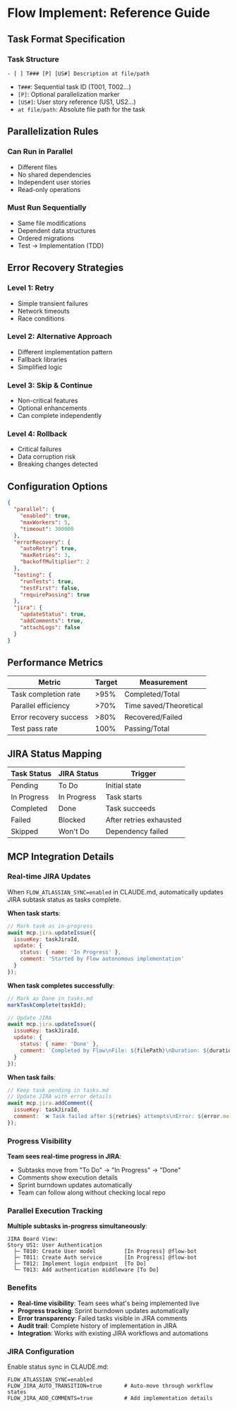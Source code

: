 # Flow Implement: Reference Guide

## Task Format Specification

### Task Structure
```
- [ ] T### [P] [US#] Description at file/path
```

- `T###`: Sequential task ID (T001, T002...)
- `[P]`: Optional parallelization marker
- `[US#]`: User story reference (US1, US2...)
- `at file/path`: Absolute file path for the task

## Parallelization Rules

### Can Run in Parallel
- Different files
- No shared dependencies
- Independent user stories
- Read-only operations

### Must Run Sequentially
- Same file modifications
- Dependent data structures
- Ordered migrations
- Test → Implementation (TDD)

## Error Recovery Strategies

### Level 1: Retry
- Simple transient failures
- Network timeouts
- Race conditions

### Level 2: Alternative Approach
- Different implementation pattern
- Fallback libraries
- Simplified logic

### Level 3: Skip & Continue
- Non-critical features
- Optional enhancements
- Can complete independently

### Level 4: Rollback
- Critical failures
- Data corruption risk
- Breaking changes detected

## Configuration Options

```json
{
  "parallel": {
    "enabled": true,
    "maxWorkers": 5,
    "timeout": 300000
  },
  "errorRecovery": {
    "autoRetry": true,
    "maxRetries": 3,
    "backoffMultiplier": 2
  },
  "testing": {
    "runTests": true,
    "testFirst": false,
    "requirePassing": true
  },
  "jira": {
    "updateStatus": true,
    "addComments": true,
    "attachLogs": false
  }
}
```

## Performance Metrics

| Metric | Target | Measurement |
|--------|---------|------------|
| Task completion rate | >95% | Completed/Total |
| Parallel efficiency | >70% | Time saved/Theoretical |
| Error recovery success | >80% | Recovered/Failed |
| Test pass rate | 100% | Passing/Total |

## JIRA Status Mapping

| Task Status | JIRA Status | Trigger |
|-------------|-------------|---------|
| Pending | To Do | Initial state |
| In Progress | In Progress | Task starts |
| Completed | Done | Task succeeds |
| Failed | Blocked | After retries exhausted |
| Skipped | Won't Do | Dependency failed |

## MCP Integration Details

### Real-time JIRA Updates

When `FLOW_ATLASSIAN_SYNC=enabled` in CLAUDE.md, automatically updates JIRA subtask status as tasks complete.

**When task starts**:
```javascript
// Mark task as in-progress
await mcp.jira.updateIssue({
  issueKey: taskJiraId,
  update: {
    status: { name: 'In Progress' },
    comment: 'Started by Flow autonomous implementation'
  }
});
```

**When task completes successfully**:
```javascript
// Mark as Done in tasks.md
markTaskComplete(taskId);

// Update JIRA
await mcp.jira.updateIssue({
  issueKey: taskJiraId,
  update: {
    status: { name: 'Done' },
    comment: `Completed by Flow\nFile: ${filePath}\nDuration: ${duration}ms`
  }
});
```

**When task fails**:
```javascript
// Keep task pending in tasks.md
// Update JIRA with error details
await mcp.jira.addComment({
  issueKey: taskJiraId,
  comment: `❌ Task failed after ${retries} attempts\nError: ${error.message}\nRetrying...`
});
```

### Progress Visibility

**Team sees real-time progress in JIRA**:
- Subtasks move from "To Do" → "In Progress" → "Done"
- Comments show execution details
- Sprint burndown updates automatically
- Team can follow along without checking local repo

### Parallel Execution Tracking

**Multiple subtasks in-progress simultaneously**:
```
JIRA Board View:
Story US1: User Authentication
  ├─ T010: Create User model         [In Progress] @flow-bot
  ├─ T011: Create Auth service       [In Progress] @flow-bot
  ├─ T012: Implement login endpoint  [To Do]
  └─ T013: Add authentication middleware [To Do]
```

### Benefits

- **Real-time visibility**: Team sees what's being implemented live
- **Progress tracking**: Sprint burndown updates automatically
- **Error transparency**: Failed tasks visible in JIRA comments
- **Audit trail**: Complete history of implementation in JIRA
- **Integration**: Works with existing JIRA workflows and automations

### JIRA Configuration

Enable status sync in CLAUDE.md:
```
FLOW_ATLASSIAN_SYNC=enabled
FLOW_JIRA_AUTO_TRANSITION=true       # Auto-move through workflow states
FLOW_JIRA_ADD_COMMENTS=true          # Add implementation details
```